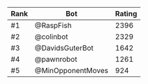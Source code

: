 Rank|Bot|Rating
---|---|---
#1|@RaspFish|2396
#2|@colinbot|2329
#3|@DavidsGuterBot|1642
#4|@pawnrobot|1261
#5|@MinOpponentMoves|924

